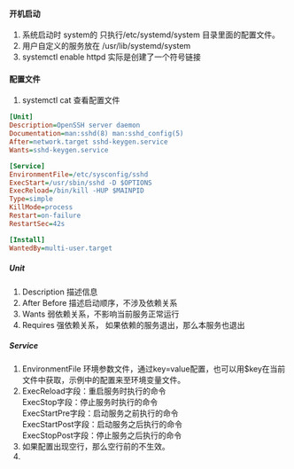 #### 开机启动
1. 系统启动时 system的 只执行/etc/systemd/system 目录里面的配置文件。  
2. 用户自定义的服务放在 /usr/lib/systemd/system  
3. systemctl enable httpd 实际是创建了一个符号链接  
#### 配置文件
1. systemctl cat 查看配置文件  
```ini
[Unit]
Description=OpenSSH server daemon
Documentation=man:sshd(8) man:sshd_config(5)
After=network.target sshd-keygen.service
Wants=sshd-keygen.service

[Service]
EnvironmentFile=/etc/sysconfig/sshd
ExecStart=/usr/sbin/sshd -D $OPTIONS
ExecReload=/bin/kill -HUP $MAINPID
Type=simple
KillMode=process
Restart=on-failure
RestartSec=42s

[Install]
WantedBy=multi-user.target
```
##### Unit
1. Description 描述信息
2. After Before 描述启动顺序，不涉及依赖关系  
3. Wants 弱依赖关系，不影响当前服务正常运行  
4. Requires 强依赖关系， 如果依赖的服务退出，那么本服务也退出  
##### Service
1. EnvironmentFile 环境参数文件，通过key=value配置，也可以用$key在当前文件中获取，示例中的配置来至环境变量文件。  
2.  ExecReload字段：重启服务时执行的命令   
    ExecStop字段：停止服务时执行的命令  
    ExecStartPre字段：启动服务之前执行的命令   
    ExecStartPost字段：启动服务之后执行的命令  
    ExecStopPost字段：停止服务之后执行的命令  
3. 如果配置出现空行，那么空行前的不生效。  
4. 